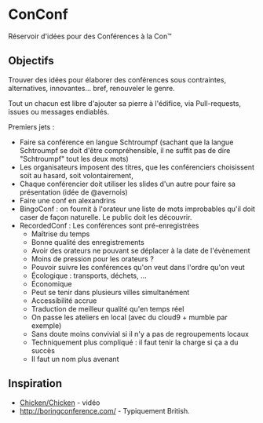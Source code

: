 # ConConf


Réservoir d'idées pour des Conférences à la Con™

## Objectifs

Trouver des idées pour élaborer des conférences sous contraintes, alternatives,
innovantes... bref, renouveler le genre.

Tout un chacun est libre d'ajouter sa pierre à l'édifice, via Pull-requests, issues ou messages endiablés.

Premiers jets :

* Faire sa conférence en langue Schtroumpf (sachant que la langue Schtroumpf se doit d'être compréhensible, il ne suffit pas de dire "Schtroumpf" tout les deux mots)
* Les organisateurs imposent des titres, que les conférenciers choisissent soit au hasard, soit volontairement,
* Chaque conférencier doit utiliser les slides d'un autre pour faire sa présentation (idée de @avernois)
* Faire une conf en alexandrins
* BingoConf : on fournit à l'orateur une liste de mots improbables qu'il doit caser de façon naturelle. Le public doit les découvrir.
* RecordedConf : Les conférences sont pré-enregistrées
  * Maîtrise du temps
  * Bonne qualité des enregistrements
  * Avoir des orateurs ne pouvant se déplacer à la date de l'évènement
  * Moins de pression pour les orateurs ?
  * Pouvoir suivre les conférences qu'on veut dans l'ordre qu'on veut
  * Écologique : transports, déchets, ...
  * Économique
  * Peut se tenir dans plusieurs villes simultanément
  * Accessibilité accrue
  * Traduction de meilleur qualité qu'en temps réel
  * On passe les ateliers en local (avec du cloud9 + mumble par exemple)
  * Sans doute moins convivial si il n'y a pas de regroupements locaux
  * Techniquement plus compliqué : il faut tenir la charge si ça a du succès
  * Il faut un nom plus avenant

## Inspiration

* [Chicken/Chicken](http://www.youtube.com/watch?v=yL_-1d9OSdk) - vidéo
* http://boringconference.com/ - Typiquement British.
